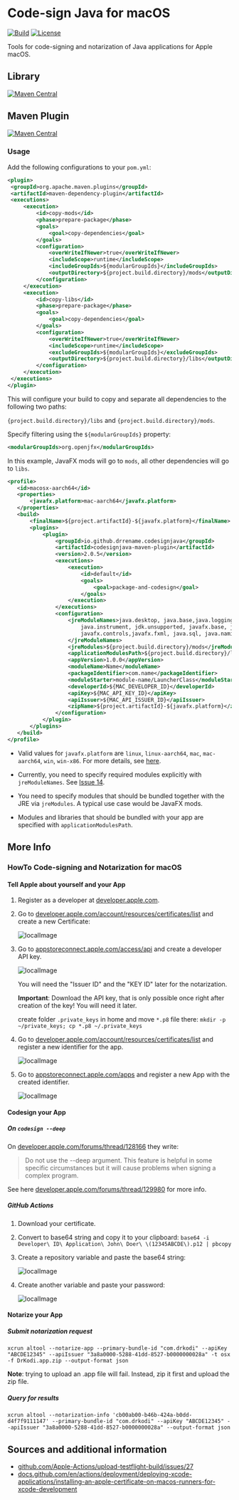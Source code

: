 # Code-sign Java for macOS

[![Build](https://github.com/drrename/codesign-java-for-mac/actions/workflows/build.yml/badge.svg)](https://github.com/drrename/codesign-java-for-mac/actions/workflows/build.yml) [![License](https://img.shields.io/github/license/drrename/codesign-java-for-mac.svg)](https://github.com/drrename/codesign-java-for-mac/blob/master/LICENSE)

Tools for code-signing and notarization of Java applications for Apple macOS.

## Library

[![Maven Central](https://maven-badges.herokuapp.com/maven-central/io.github.drrename.codesignjava/codesignjava/badge.svg)](https://maven-badges.herokuapp.com/maven-central/io.github.drrename.codesignjava/codesignjava)

## Maven Plugin

[![Maven Central](https://maven-badges.herokuapp.com/maven-central/io.github.drrename.codesignjava/codesignjava-maven-plugin/badge.svg)](https://maven-badges.herokuapp.com/maven-central/io.github.drrename.codesignjava/codesignjava-maven-plugin)

### Usage

Add the following configurations to your `pom.yml`:

```xml
<plugin>
 <groupId>org.apache.maven.plugins</groupId>
 <artifactId>maven-dependency-plugin</artifactId>
 <executions>
     <execution>
         <id>copy-mods</id>
         <phase>prepare-package</phase>
         <goals>
             <goal>copy-dependencies</goal>
         </goals>
         <configuration>
             <overWriteIfNewer>true</overWriteIfNewer>
             <includeScope>runtime</includeScope>
             <includeGroupIds>${modularGroupIds}</includeGroupIds>
             <outputDirectory>${project.build.directory}/mods</outputDirectory>
         </configuration>
     </execution>
     <execution>
         <id>copy-libs</id>
         <phase>prepare-package</phase>
         <goals>
             <goal>copy-dependencies</goal>
         </goals>
         <configuration>
             <overWriteIfNewer>true</overWriteIfNewer>
             <includeScope>runtime</includeScope>
             <excludeGroupIds>${modularGroupIds}</excludeGroupIds>
             <outputDirectory>${project.build.directory}/libs</outputDirectory>
         </configuration>
     </execution>
 </executions>
</plugin>
```

This will configure your build to copy and separate all dependencies to the following two paths:

`{project.build.directory}/libs` and `{project.build.directory}/mods`.

Specify filtering using the `${modularGroupIds}` property:

```xml
<modularGroupIds>org.openjfx</modularGroupIds>
```

In this example, JavaFX mods will go to `mods`, all other dependencies will go to `libs`.


```xml
<profile>
   <id>macosx-aarch64</id>
   <properties>
       <javafx.platform>mac-aarch64</javafx.platform>
   </properties>
   <build>
       <finalName>${project.artifactId}-${javafx.platform}</finalName>
       <plugins>
           <plugin>
               <groupId>io.github.drrename.codesignjava</groupId>
               <artifactId>codesignjava-maven-plugin</artifactId>
               <version>2.0.5</version>
               <executions>
                   <execution>
                       <id>default</id>
                       <goals>
                           <goal>package-and-codesign</goal>
                       </goals>
                   </execution>
               </executions>
               <configuration>
                   <jreModuleNames>java.desktop, java.base,java.logging, java.xml, java.scripting, java.compiler,
                       java.instrument, jdk.unsupported, javafx.base, javafx.graphics,
                       javafx.controls,javafx.fxml, java.sql, java.naming
                   </jreModuleNames>
                   <jreModules>${project.build.directory}/mods</jreModules>
                   <applicationModulesPath>${project.build.directory}/libs</applicationModulesPath>
                   <appVersion>1.0.0</appVersion>
                   <moduleName>Name</moduleName>
                   <packageIdentifier>com.name</packageIdentifier>
                   <moduleStarter>module-name/LauncherClass</moduleStarter>
                   <developerId>${MAC_DEVELOPER_ID}</developerId>
                   <apiKey>${MAC_API_KEY_ID}</apiKey>
                   <apiIssuer>${MAC_API_ISSUER_ID}</apiIssuer>
                   <zipName>${project.artifactId}-${javafx.platform}</zipName>
               </configuration>
           </plugin>
       </plugins>
   </build>
</profile>
```

+ Valid values for `javafx.platform` are `linux`, `linux-aarch64`, `mac`, `mac-aarch64`, `win`, `win-x86`. For more details, see [here](https://stackoverflow.com/questions/75006480/javafx-maven-platform-specific-build-mac-aarm64-qualifier).

+ Currently, you need to specify required modules explicitly with `jreModuleNames`. See [Issue 14](https://github.com/DrRename/codesign-java-for-mac/issues/14).

+ You need to specify modules that should be bundled together with the JRE via `jreModules`. A typical use case would be JavaFX mods.
+ Modules and libraries that should be bundled with your app are specified with `applicationModulesPath`.

## More Info

### HowTo Code-signing and Notarization for macOS

#### Tell Apple about yourself and your App

1. Register as a developer at [developer.apple.com](https://developer.apple.com/).

2. Go to [developer.apple.com/account/resources/certificates/list](https://developer.apple.com/account/resources/certificates/list) and create a new Certificate:

   ![localImage](images/Apple-Developer-Certificate.png)

3. Go to [appstoreconnect.apple.com/access/api](https://appstoreconnect.apple.com/access/api)
   and create a developer API key.

   ![localImage](images/Apple-Developer-App-Store-Connect-API-Keys.png)

   You will need the "Issuer ID" and the "KEY ID" later for the notarization.

   **Important**: Download the API key, that is only possible once right after creation of the key! You will need it later.

   create folder `.private_keys` in home and move `*.p8` file there: `mkdir -p ~/private_keys; cp *.p8 ~/.private_keys`

4. Go to [developer.apple.com/account/resources/certificates/list](https://developer.apple.com/account/resources/certificates/list)
   and register a new identifier for the app.

   ![localImage](images/Apple-Developer-Certificates-Identifiers-Profies.png)

5. Go to [appstoreconnect.apple.com/apps](https://appstoreconnect.apple.com/apps)
   and register a new App with the created identifier.

   ![localImage](images/Apple-Developer-new-App.png)

#### Codesign your App

##### On `codesign --deep`

On [developer.apple.com/forums/thread/128166](https://developer.apple.com/forums/thread/128166) they write:

> Do not use the --deep argument. This feature is helpful in some specific circumstances but it will cause problems when signing a complex program.

See here [developer.apple.com/forums/thread/129980](https://developer.apple.com/forums/thread/129980) for more info.

##### GitHub Actions

1. Download your certificate.

2. Convert to base64 string and copy it to your clipboard: `base64 -i Developer\ ID\ Application\ John\ Doer\ \(12345ABCDE\).p12 | pbcopy`

3. Create a repository variable and paste the base64 string:

   ![localImage](/images/GitHub_MAC_DEVELOPER_CERTIFICATE.png)

4. Create another variable and paste your password:

   ![localImage](/images/GitHub_MAC_DEVELOPER_CERTIFICATE_PASSWORD.png)

#### Notarize your App

##### Submit notarization request

`xcrun altool --notarize-app --primary-bundle-id "com.drkodi" --apiKey "ABCDE12345" --apiIssuer "3a8a0000-5288-41dd-8527-b0000000028a" -t osx -f DrKodi.app.zip --output-format json`

**Note**: trying to upload an .app file will fail. Instead, zip it first and upload the zip file.

##### Query for results

`xcrun altool --notarization-info 'cb00ab00-b46b-424a-b0dd-d4f7f9111147' --primary-bundle-id "com.drkodi" --apiKey "ABCDE12345" --apiIssuer "3a8a0000-5288-41dd-8527-b0000000028a" --output-format json`

## Sources and additional information

+ [github.com/Apple-Actions/upload-testflight-build/issues/27](https://github.com/Apple-Actions/upload-testflight-build/issues/27)
+ [docs.github.com/en/actions/deployment/deploying-xcode-applications/installing-an-apple-certificate-on-macos-runners-for-xcode-development](https://docs.github.com/en/actions/deployment/deploying-xcode-applications/installing-an-apple-certificate-on-macos-runners-for-xcode-development)
